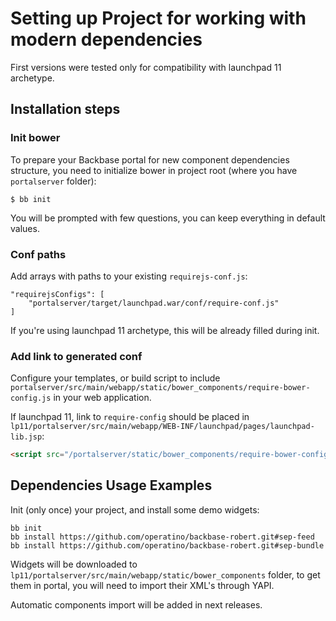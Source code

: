 # Setting up Project for working with modern dependencies

First versions were tested only for compatibility with launchpad 11 archetype.

## Installation steps

### Init bower

To prepare your Backbase portal for new component dependencies structure, you need to initialize bower in project root (where you have `portalserver` folder):

```
$ bb init
```

You will be prompted with few questions, you can keep everything in default values.

### Conf paths

Add arrays with paths to your existing `requirejs-conf.js`:

```
"requirejsConfigs": [
    "portalserver/target/launchpad.war/conf/require-conf.js"
]
```

If you're using launchpad 11 archetype, this will be already filled during init.

### Add link to generated conf

Configure your templates, or build script to include `portalserver/src/main/webapp/static/bower_components/require-bower-config.js` in your web application.

If launchpad 11, link to `require-config` should be placed in `lp11/portalserver/src/main/webapp/WEB-INF/launchpad/pages/launchpad-lib.jsp`:

```html
<script src="/portalserver/static/bower_components/require-bower-config.js"></script>
```

## Dependencies Usage Examples

Init (only once) your project, and install some demo widgets:

```
bb init
bb install https://github.com/operatino/backbase-robert.git#sep-feed
bb install https://github.com/operatino/backbase-robert.git#sep-bundle
```

Widgets will be downloaded to `lp11/portalserver/src/main/webapp/static/bower_components` folder, to get them in portal, you will need to import their XML's through YAPI.

 Automatic components import will be added in next releases.